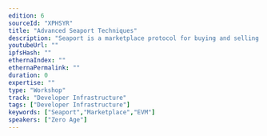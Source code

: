 ```yaml
---
edition: 6
sourceId: "XPHSYR"
title: "Advanced Seaport Techniques"
description: "Seaport is a marketplace protocol for buying and selling NFTs. While it powers OpenSea in a horizontal capacity, Seaport is open source and allows marketplaces to share a pool of liquidity – enabling project-specific, bespoke vertical marketplaces. Since launch, it’s helped spur innovation across emerging NFT verticals, including ENS names, in-game purchases, etc. This workshop will explore advanced techniques and use cases for the Seaport protocol."
youtubeUrl: ""
ipfsHash: ""
ethernaIndex: ""
ethernaPermalink: ""
duration: 0
expertise: ""
type: "Workshop"
track: "Developer Infrastructure"
tags: ["Developer Infrastructure"]
keywords: ["Seaport","Marketplace","EVM"]
speakers: ["Zero Age"]
---
```

